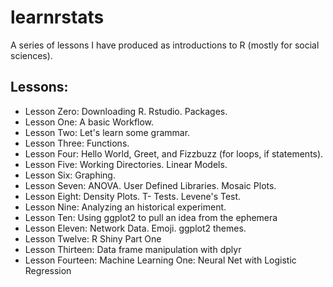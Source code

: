 # learnrstats

A series of lessons I have produced as introductions to R (mostly for social sciences).

## Lessons:
* Lesson Zero: Downloading R. Rstudio. Packages.
* Lesson One: A basic Workflow.
* Lesson Two: Let's learn some grammar. 
* Lesson Three: Functions.
* Lesson Four: Hello World, Greet, and Fizzbuzz (for loops, if statements).
* Lesson Five: Working Directories. Linear Models. 
* Lesson Six: Graphing.
* Lesson Seven: ANOVA. User Defined Libraries. Mosaic Plots. 
* Lesson Eight: Density Plots. T- Tests. Levene's Test.
* Lesson Nine: Analyzing an historical experiment.
* Lesson Ten: Using ggplot2 to pull an idea from the ephemera
* Lesson Eleven: Network Data. Emoji. ggplot2 themes.
* Lesson Twelve: R Shiny Part One
* Lesson Thirteen: Data frame manipulation with dplyr
* Lesson Fourteen: Machine Learning One: Neural Net with Logistic Regression
